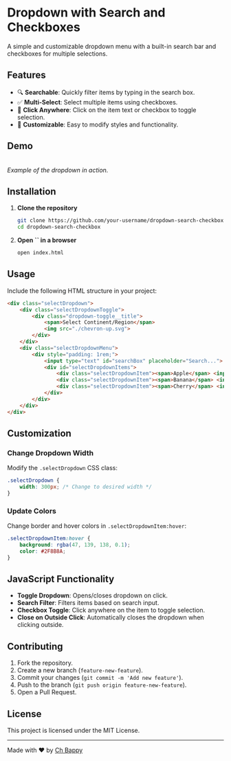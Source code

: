 # Dropdown with Search and Checkboxes

A simple and customizable dropdown menu with a built-in search bar and checkboxes for multiple selections.

## Features

- 🔍 **Searchable**: Quickly filter items by typing in the search box.
- ✅ **Multi-Select**: Select multiple items using checkboxes.
- 📌 **Click Anywhere**: Click on the item text or checkbox to toggle selection.
- 🎨 **Customizable**: Easy to modify styles and functionality.

## Demo

\
*Example of the dropdown in action.*

## Installation

1. **Clone the repository**
   ```sh
   git clone https://github.com/your-username/dropdown-search-checkbox.git
   cd dropdown-search-checkbox
   ```
2. **Open **``** in a browser**
   ```sh
   open index.html
   ```

## Usage

Include the following HTML structure in your project:

```html
<div class="selectDropdown">
    <div class="selectDropdownToggle">
        <div class="dropdown-toggle__title">
            <span>Select Continent/Region</span>
            <img src="./chevron-up.svg">
        </div>
    </div>
    <div class="selectDropdownMenu">
        <div style="padding: 1rem;">
            <input type="text" id="searchBox" placeholder="Search...">
            <div id="selectDropdownItems">
                <div class="selectDropdownItem"><span>Apple</span> <input type="checkbox" value="Apple"></div>
                <div class="selectDropdownItem"><span>Banana</span> <input type="checkbox" value="Banana"></div>
                <div class="selectDropdownItem"><span>Cherry</span> <input type="checkbox" value="Cherry"></div>
            </div>
        </div>
    </div>
</div>
```

## Customization

### Change Dropdown Width

Modify the `.selectDropdown` CSS class:

```css
.selectDropdown {
    width: 300px; /* Change to desired width */
}
```

### Update Colors

Change border and hover colors in `.selectDropdownItem:hover`:

```css
.selectDropdownItem:hover {
    background: rgba(47, 139, 138, 0.1);
    color: #2F8B8A;
}
```

## JavaScript Functionality

- **Toggle Dropdown**: Opens/closes dropdown on click.
- **Search Filter**: Filters items based on search input.
- **Checkbox Toggle**: Click anywhere on the item to toggle selection.
- **Close on Outside Click**: Automatically closes the dropdown when clicking outside.

## Contributing

1. Fork the repository.
2. Create a new branch (`feature-new-feature`).
3. Commit your changes (`git commit -m 'Add new feature'`).
4. Push to the branch (`git push origin feature-new-feature`).
5. Open a Pull Request.

## License

This project is licensed under the MIT License.

---

Made with ❤️ by [Ch Bappy](https://github.com/chbappy-cse)

